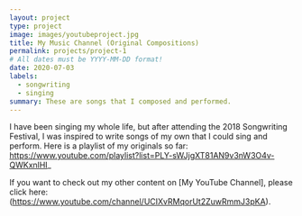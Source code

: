 ```yaml
---
layout: project
type: project
image: images/youtubeproject.jpg
title: My Music Channel (Original Compositions)
permalink: projects/project-1
# All dates must be YYYY-MM-DD format!
date: 2020-07-03
labels:
  - songwriting
  - singing
summary: These are songs that I composed and performed.
---
```

I have been singing my whole life, but after attending the 2018 Songwriting Festival, I was inspired to write songs of my own that I could sing and perform. Here is a playlist of my originals so far: https://www.youtube.com/playlist?list=PLY-sWJjgXT81AN9v3nW3O4v-QWKxnlHI_

If you want to check out my other content on [My YouTube Channel], please click here: (https://www.youtube.com/channel/UCIXvRMqorUt2ZuwRmmJ3pKA).



